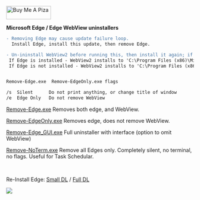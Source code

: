 <a href="https://www.buymeacoffee.com/wic8pmtmys" target="_blank"><img src="https://cdn.buymeacoffee.com/buttons/v2/default-blue.png" alt="Buy Me A Piza" height="36" width="120"></a>


**Microsoft Edge / Edge WebView uninstallers**
```diff
- Removing Edge may cause update failure loop. 
  Install Edge, install this update, then remove Edge. 

- Un-ininstall WebView2 before running this, then install it again; if needed
 If Edge is installed - WebView2 installs to 'C:\Program Files (x86)\Microsoft\Edge'
 If Edge is not installed - WebView2 installs to 'C:\Program Files (x86)\Microsoft\EdgeWebView'


Remove-Edge.exe  Remove-EdgeOnly.exe flags

/s  Silent      Do not print anything, or change title of window
/e  Edge Only   Do not remove WebView
```

[Remove-Edge.exe](https://github.com/ShadowWhisperer/Remove-MS-Edge/blob/main/Remove-Edge.exe?raw=true) Removes both edge, and WebView.

[Remove-EdgeOnly.exe](https://github.com/ShadowWhisperer/Remove-MS-Edge/blob/main/Remove-EdgeOnly.exe?raw=true) Removes edge, does not remove WebView.  

[Remove-Edge_GUI.exe](https://github.com/ShadowWhisperer/Remove-MS-Edge/blob/main/Remove-Edge_GUI.exe?raw=true) Full uninstaller with interface (option to omit WebView)  

[Remove-NoTerm.exe](https://github.com/ShadowWhisperer/Remove-MS-Edge/blob/main/Remove-NoTerm.exe?raw=true) Remove all Edges only. Completely silent, no terminal, no flags. Useful for Task Schedular.

<br>

Re-Install Edge: [Small DL](https://www.microsoft.com/en-us/edge/download?form=MA13FJ)  /  [Full DL](https://www.microsoft.com/en-us/edge/business/download?form=MA13FJ)  


<img src="https://github.com/ShadowWhisperer/Remove-MS-Edge/blob/main/_Source/Screenshot_GUI.PNG"/>
